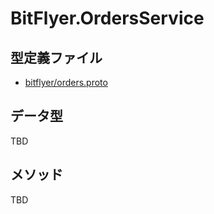 # BitFlyer.OrdersService

## 型定義ファイル

- [bitflyer/orders.proto](../../proto/bitflyer/orders.proto)

## データ型

TBD

## メソッド

TBD
